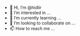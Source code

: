 - 👋 Hi, I’m @hidlir
- 👀 I’m interested in ...
- 🌱 I’m currently learning ...
- 💞️ I’m looking to collaborate on ...
- 📫 How to reach me ...

<!---
hidlir/hidlir is a ✨ special ✨ repository because its `README.md` (this file) appears on your GitHub profile.
You can click the Preview link to take a look at your changes.
--->
